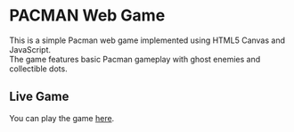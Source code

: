 # PACMAN Web Game

This is a simple Pacman web game implemented using HTML5 Canvas and JavaScript.  
The game features basic Pacman gameplay with ghost enemies and collectible dots.

## Live Game

You can play the game [here](https://raigorx.github.io/Pacman-Web/).
